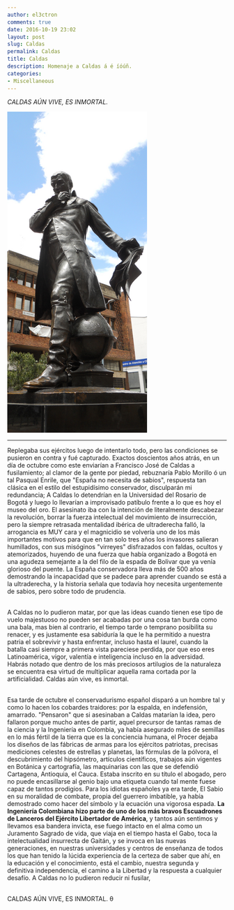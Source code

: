 ```yaml
---
author: el3ctron
comments: true
date: 2016-10-19 23:02
layout: post
slug: Caldas
permalink: Caldas
title: Caldas
description: Homenaje a Caldas á é íóúñ.
categories:
- Miscellaneous
---
```


*CALDAS AÚN VIVE, ES INMORTAL.*

[![Caldas](/wp-content/uploads/por_tema/politica/Caldas.png)](/Caldas "Lo detendrían en la Universidad del Rosario y luego lo llevarían al frente de lo que es hoy el museo del oro para intentar acabar con un Genio, y fallaron: CALDAS AÚN VIVE, ES INMORTAL.... [CLICK PARA ENTRAR AL ARTÍCULO]")

<!-- more -->
---
Replegaba sus ejércitos luego de intentarlo todo, pero las condiciones se pusieron en contra y fué capturado. Exactos doscientos años atrás, en un día de octubre como este enviarían a Francisco José de Caldas a fusilamiento; al clamor de la gente por piedad, rebuznaría Pablo Morillo ó un tal Pasqual Enrile, que "España no necesita de sabios", respuesta tan clásica en el estilo del estupidísimo conservador, disculparán mi redundancia; A Caldas lo detendrían en la Universidad del Rosario de Bogotá y luego lo llevarían a improvisado patíbulo frente a lo que es hoy el museo del oro. El asesinato iba con la intención de literalmente descabezar la revolución, borrar la fuerza intelectual del movimiento de insurrección, pero la siempre retrasada mentalidad ibérica de ultraderecha falló, la arrogancia es MUY cara y el magnicidio se volvería uno de los más importantes motivos para que en tan solo tres años los invasores salieran humillados, con sus misóginos "virreyes" disfrazados con faldas, ocultos y atemorizados, huyendo de una fuerza que había organizado a Bogotá en una agudeza semejante a la del filo de la espada de Bolivar que ya venía glorioso del puente. La España conservadora lleva más de 500 años demostrando la incapacidad que se padece para aprender cuando se está a la ultraderecha, y la historia señala que todavía hoy necesita urgentemente de sabios, pero sobre todo de prudencia.<br><br>

A Caldas no lo pudieron matar, por que las ideas cuando tienen ese tipo de vuelo majestuoso no pueden ser acabadas por una cosa tan burda como una bala, mas bien al contrario, el tiempo tarde o temprano posibilita su renacer, y es justamente esa sabiduría la que le ha permitido a nuestra patria el sobrevivir y hasta enfrentar, incluso hasta el laurel, cuando la batalla casi siempre a primera vista pareciese perdida, por que eso eres Latinoamérica, vigor, valentía e inteligencia incluso en la adversidad. Habrás notado que dentro de los más preciosos artilugios de la naturaleza se encuentra esa virtud de multiplicar aquella rama cortada por la artificialidad. Caldas aún vive, es inmortal.<br><br>

Esa tarde de octubre el conservadurismo español disparó a un hombre tal y como lo hacen los cobardes traidores: por la espalda, en indefensión, amarrado. "Pensaron" que si asesinaban a Caldas matarían la idea, pero fallaron porque mucho antes de partir, aquel precursor de tantas ramas de la ciencia y la Ingeniería en Colombia, ya había asegurado miles de semillas en lo más fértil de la tierra que es la conciencia humana, el Procer dejaba los diseños de las fábricas de armas para los ejércitos patriotas, precisas mediciones celestes de estrellas y planetas, las fórmulas de la pólvora, el descubrimiento del hipsómetro, artículos científicos, trabajos aún vigentes en Botánica y cartografía, las maquinarias con las que se defendió Cartagena, Antioquia, el Cauca. Estaba inscrito en su título el abogado, pero no puede encasillarse al genio bajo una etiqueta cuando tal mente fuese capaz de tantos prodigios. Para los idiotas españoles ya era tarde, El Sabio en su moralidad de combate, propia del guerrero imbatible, ya había demostrado como hacer del símbolo y la ecuación una vigorosa espada. **La Ingeniería Colombiana hizo parte de uno de los más bravos Escuadrones de Lanceros del Ejército Libertador de América**, y tantos aún sentimos y llevamos esa bandera invicta, ese fuego intacto en el alma como un Juramento Sagrado de vida, que viaja en el tiempo hasta el Gabo, toca la intelectualidad insurrecta de Gaitán, y se invoca en las nuevas generaciones, en nuestras universidades y centros de enseñanza de todos los que han tenido la lúcida experiencia de la certeza de saber que ahí, en la educación y el conocimiento, está el cambio, nuestra segunda y definitiva independencia, el camino a la Libertad y la respuesta a cualquier desafío. A Caldas no lo pudieron reducir ni fusilar,<br><br>

CALDAS AÚN VIVE, ES INMORTAL. θ<br><br><br>
